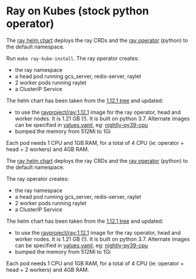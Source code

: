 # Ray on Kubes (stock python operator)

The [ray helm chart](deploy/charts/ray) deploys the ray CRDs and the [ray operator](https://github.com/ray-project/ray/tree/ray-1.12.1/python/ray/ray_operator) (python) to the default namespace.

Run `make ray-kube-install`. The ray operator creates:

- the ray namespace
- a head pod running gcs_server, redis-server, raylet
- 2 worker pods running raylet
- a ClusterIP Service

The helm chart has been taken from the [1.12.1 tree](https://github.com/ray-project/ray/tree/ray-1.12.1/deploy/charts/ray) and updated:

- to use the [rayproject/ray:1.12.1](https://hub.docker.com/r/rayproject/ray) image for the ray operator, head and worker nodes. It is 1.21 GB (!). It is built on python 3.7. Alternate images can be specified in [values.yaml](deploy/charts/ray/values.yaml), eg: [nightly-py39-cpu](https://hub.docker.com/r/rayproject/ray/tags?page=1&name=nightly)
- bumped the memory from 512Mi to 1Gi

Each pod needs 1 CPU and 1GB RAM, for a total of 4 CPU (ie: operator + head + 2 workers) and 4GB RAM.

The [ray helm chart](deploy/charts/ray) deploys the ray CRDs and the [ray operator](https://github.com/ray-project/ray/tree/ray-1.12.1/python/ray/ray_operator) (python) to the default namespace.

The ray operator creates:

- the ray namespace
- a head pod running gcs_server, redis-server, raylet
- 2 worker pods running raylet
- a ClusterIP Service

The helm chart has been taken from the [1.12.1 tree](https://github.com/ray-project/ray/tree/ray-1.12.1/deploy/charts/ray) and updated:

- to use the [rayproject/ray:1.12.1](https://hub.docker.com/r/rayproject/ray) image for the ray operator, head and worker nodes. It is 1.21 GB (!). It is built on python 3.7. Alternate images can be specified in [values.yaml](deploy/charts/ray/values.yaml), eg: [nightly-py39-cpu](https://hub.docker.com/r/rayproject/ray/tags?page=1&name=nightly)
- bumped the memory from 512Mi to 1Gi

Each pod needs 1 CPU and 1GB RAM, for a total of 4 CPU (ie: operator + head + 2 workers) and 4GB RAM.
